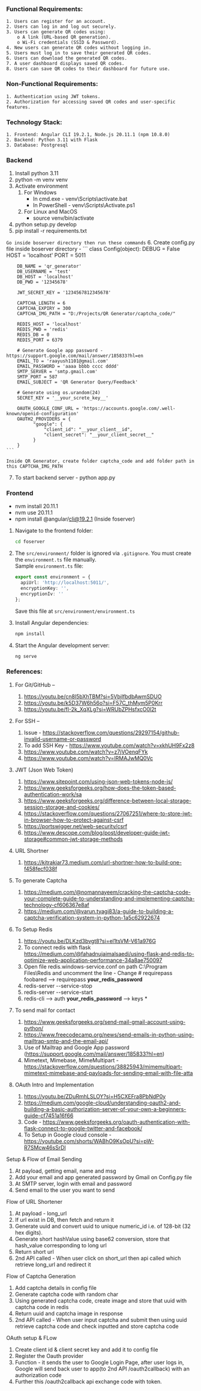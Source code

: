 ### Functional Requirements:

    1. Users can register for an account.
    2. Users can log in and log out securely.
    3. Users can generate QR codes using: 
        o A link (URL-based QR generation).
        o Wi-Fi credentials (SSID & Password).
    4. New users can generate QR codes without logging in.
    5. Users must log in to save their generated QR codes.
    6. Users can download the generated QR codes.
    7. A user dashboard displays saved QR codes.
    8. Users can save QR codes to their dashboard for future use.


### Non-Functional Requirements:

    1. Authentication using JWT tokens.
    2. Authorization for accessing saved QR codes and user-specific features.


### Technology Stack: 

    1. Frontend: Angular CLI 19.2.1, Node.js 20.11.1 (npm 10.8.0)
    2. Backend: Python 3.11 with Flask
    3. Database: Postgresql


### Backend

1. Install python 3.11
2. python -m venv venv
3. Activate environment
   1. For Windows
         - In cmd.exe - venv\Scripts\activate.bat  
         - In PowerShell - venv\Scripts\Activate.ps1
   2. For Linux and MacOS
         - source venv/bin/activate
4. python setup.py develop
5. pip install -r requirements.txt

`Go inside boserver directory then run these commands`
6. Create config.py file inside boserver directory -
    ```
    class Config(object):
        DEBUG = False
        HOST = 'localhost'
        PORT = 5011
        
        DB_NAME = 'qr_generator'
        DB_USERNAME = 'test'
        DB_HOST = 'localhost'
        DB_PWD = '12345678'
    
        JWT_SECRET_KEY = '1234567812345678'
    
        CAPTCHA_LENGTH = 6
        CAPTCHA_EXPIRY = 300
        CAPTCHA_IMG_PATH = "D:/Projects/QR Generator/captcha_code/"
    
        REDIS_HOST = 'localhost'
        REDIS_PWD = 'redis'
        REDIS_DB = 0
        REDIS_PORT = 6379
   
        # Generate Google app password - https://support.google.com/mail/answer/185833?hl=en
        EMAIL_TO = 'raayush1101@gmail.com'
        EMAIL_PASSWORD = 'aaaa bbbb cccc dddd'
        SMTP_SERVER = 'smtp.gmail.com'
        SMTP_PORT = 587
        EMAIL_SUBJECT = 'QR Generator Query/Feedback'
         
        # Generate using os.urandom(24)
        SECRET_KEY = '__your_screte_key__'   
   
        OAUTH_GOOGLE_CONF_URL = 'https://accounts.google.com/.well-known/openid-configuration'
        OAUTH2_PROVIDERS = {
              "google": {
                  "client_id": "__your_client__id",
                  "client_secret": "__your_client_secret__"
              }
        }
    ```
   
   ```
   Inside QR Generator, create folder captcha_code and add folder path in this CAPTCHA_IMG_PATH
   ```
7. To start backend server - python app.py

     
### Frontend

*   nvm install 20.11.1
*   nvm use 20.11.1
*   npm install @angular/cli@19.2.1 (Inside foserver)


  1. Navigate to the frontend folder:
     ```bash
     cd foserver
     ```
  
  2. The `src/environment/` folder is ignored via `.gitignore`. You must create the `environment.ts` file manually.  
     Sample `environment.ts` file:
     ```ts
     export const environment = {
       apiUrl: 'http://localhost:5011/',
       encryptionKey: '',
       encryptionIv: ''
     };
     ```
  
     Save this file at `src/environment/environment.ts`
  
  3. Install Angular dependencies:
     ```bash
     npm install
     ```
  
  4. Start the Angular development server:
     ```bash
     ng serve
     ```


### References:

1. For Git/GitHub – 
   1. https://youtu.be/cn8l5bXhTBM?si=5VbjlfbdbAwmSDUO
   2. https://youtu.be/k5D37W6h56o?si=F57C_thMym5P0Krr
   3. https://youtu.be/fI-2k_XqXLg?si=WRUbZPHsfxcO0l2t


2. For SSH – 
   1. Issue - https://stackoverflow.com/questions/29297154/github-invalid-username-or-password
   2. To add SSH Key - https://www.youtube.com/watch?v=xkhUH9Fx2z8
   3. https://www.youtube.com/watch?v=z7jVOenqFYk
   4. https://www.youtube.com/watch?v=lRMAJwMQ0Vc
    

3. JWT (Json Web Token)
    1. https://www.sitepoint.com/using-json-web-tokens-node-js/
    2. https://www.geeksforgeeks.org/how-does-the-token-based-authentication-work/sa
    3. https://www.geeksforgeeks.org/difference-between-local-storage-session-storage-and-cookies/
    4. https://stackoverflow.com/questions/27067251/where-to-store-jwt-in-browser-how-to-protect-against-csrf
    5. https://portswigger.net/web-security/csrf
    6. https://www.descope.com/blog/post/developer-guide-jwt-storage#common-jwt-storage-methods


4. URL Shortner
    1. https://kitrakiar73.medium.com/url-shortner-how-to-build-one-f458fecf038f


4. To generate Captcha
    1. https://medium.com/@nomannayeem/cracking-the-captcha-code-your-complete-guide-to-understanding-and-implementing-captcha-technology-cf606367e8af
    2. https://medium.com/@varun.tyagi83/a-guide-to-building-a-captcha-verification-system-in-python-1a5c62922674


6. To Setup Redis
    1. https://youtu.be/DLKzd3bvgt8?si=el1tsVM-V61a976G
    2. To connect redis with flask https://medium.com/@fahadnujaimalsaedi/using-flask-and-redis-to-optimize-web-application-performance-34a8ae750097
    3. Open file redis.windows-service.conf on path C:\Program Files\Redis and uncomment the line - 
        Change # requirepass foobared --> requirepass __your_redis_password__
    4. redis-server --service-stop
    5. redis-server --service-start
    6. redis-cli    --> auth __your_redis_password__    --> keys *

 
7. To send mail for contact 
   1. https://www.geeksforgeeks.org/send-mail-gmail-account-using-python/
   2. https://www.freecodecamp.org/news/send-emails-in-python-using-mailtrap-smtp-and-the-email-api/
   3. Use of Mailtrap and Google App password (https://support.google.com/mail/answer/185833?hl=en)
   4. Mimetext, Mimebase, MimeMultipart - https://stackoverflow.com/questions/38825943/mimemultipart-mimetext-mimebase-and-payloads-for-sending-email-with-file-atta


8. OAuth Intro and Implementation
   1. https://youtu.be/ZDuRmhLSLOY?si=H5CXEFra8PbNdP0y
   2. https://medium.com/google-cloud/understanding-oauth2-and-building-a-basic-authorization-server-of-your-own-a-beginners-guide-cf7451a16f66
   3. Code - https://www.geeksforgeeks.org/oauth-authentication-with-flask-connect-to-google-twitter-and-facebook/
   4. To Setup in Google cloud console - https://youtube.com/shorts/WABhO9KsOpU?si=pW-R7SMcw46sSrDl



Setup & Flow of Email Sending
1. At payload, getting email, name and msg
2. Add your email and app generated password by Gmail on Config.py file
3. At SMTP server, login with email and password 
4. Send email to the user you want to send

Flow of URL Shortener
1. At payload - long_url
2. If url exist in DB, then fetch and return it
3. Generate uuid and convert uuid to unique numeric_id i.e. of 128-bit (32 hex digits). 
4. Generate short hashValue using base62 conversion, store that hash_value corresponding to long url
5. Return short url
6. 2nd API called - When user click on short_url then api called which retrieve long_url and redirect it

Flow of Captcha Generation
1. Add captcha details in config file
2. Generate captcha code with random char 
3. Using generated captcha code, create image and store that uuid with captcha code in redis 
4. Return uuid and captcha image in response
5. 2nd API called - When user input captcha and submit then using uuid retrieve captcha code and check inputted and store captcha code

OAuth setup & FLow
1. Create client id & client secret key and add it to config file 
2. Register the Oauth provider 
3. Function - it sends the user to Google Login Page, after user logs in, Google will send back user to app(to 2nd API /oauth2callback) with an authorization code
4. Further this /oauth2callback api exchange code with token.